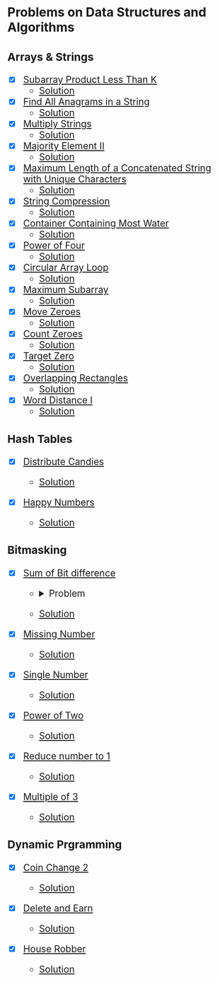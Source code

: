# Problems on Data Structures and Algorithms

<span style="font-size: 150%;">

### Arrays & Strings

- [x] [Subarray Product Less Than K](https://leetcode.com/problems/subarray-product-less-than-k/)
    - [Solution](https://github.com/AswinBarath/Data-Structures-and-Algorithms/blob/main/Arrays%20and%20Strings/NumSubarrayProductLessThanK.java)
- [x] [Find All Anagrams in a String](https://leetcode.com/problems/find-all-anagrams-in-a-string/) 
    - [Solution](https://github.com/AswinBarath/Data-Structures-and-Algorithms/blob/main/Arrays%20and%20Strings/FindAllAnagramsInString.java)
- [x] [Multiply Strings](https://leetcode.com/problems/multiply-strings/) 
    - [Solution](https://github.com/AswinBarath/Data-Structures-and-Algorithms/blob/main/Arrays%20and%20Strings/MultiplyTwoStrings.java)
- [x] [Majority Element II](https://leetcode.com/problems/majority-element-ii/) 
    - [Solution](https://github.com/AswinBarath/Data-Structures-and-Algorithms/blob/main/Arrays%20and%20Strings/MajorityElements.java)
- [x] [Maximum Length of a Concatenated String with Unique Characters](https://leetcode.com/problems/maximum-length-of-a-concatenated-string-with-unique-characters/)
    - [Solution](https://github.com/AswinBarath/Data-Structures-and-Algorithms/blob/main/Arrays%20and%20Strings/UniqueStrings.java)
- [x] [String Compression](https://leetcode.com/problems/string-compression/description/)
    - [Solution](https://github.com/AswinBarath/Data-Structures-and-Algorithms/blob/main/Arrays%20and%20Strings/StringCompression.java)
- [x] [Container Containing Most Water](https://leetcode.com/problems/container-with-most-water/)
    - [Solution](https://github.com/AswinBarath/Data-Structures-and-Algorithms/blob/main/Arrays%20and%20Strings/ContainerContainingMostWater.java)
- [x] [Power of Four](https://leetcode.com/problems/power-of-four/)
    - [Solution](https://github.com/AswinBarath/Data-Structures-and-Algorithms/blob/main/Arrays%20and%20Strings/PowerOfFour.java)
- [x] [Circular Array Loop](https://leetcode.com/problems/circular-array-loop/)
    - [Solution](https://github.com/AswinBarath/Data-Structures-and-Algorithms/blob/main/Arrays%20and%20Strings/CircularArrayLoop.java)
- [x] [Maximum Subarray](https://leetcode.com/problems/maximum-subarray/)
    - [Solution](https://github.com/AswinBarath/Data-Structures-and-Algorithms/blob/main/Arrays%20and%20Strings/MaximumSumSubarray.java)
- [x] [Move Zeroes](https://leetcode.com/problems/move-zeroes/description/)
    - [Solution](https://github.com/AswinBarath/Data-Structures-and-Algorithms/blob/main/Arrays%20and%20Strings/MoveZeroes.java)
- [x] [Count Zeroes](https://leetcode.com/problems/factorial-trailing-zeroes/)
    - [Solution](https://github.com/AswinBarath/Data-Structures-and-Algorithms/blob/main/Arrays%20and%20Strings/CountZeroes.java)
- [x] [Target Zero]()
    - [Solution](https://github.com/AswinBarath/Data-Structures-and-Algorithms/blob/main/Arrays%20and%20Strings/TargetZero.java)
- [x] [Overlapping Rectangles](https://leetcode.com/problems/rectangle-overlap/)
    - [Solution](https://github.com/AswinBarath/Data-Structures-and-Algorithms/blob/main/Arrays%20and%20Strings/OverlappingRectangles.java)
- [x] [Word Distance I](https://leetcode.com/problems/shortest-word-distance/)
    - [Solution](https://github.com/AswinBarath/Data-Structures-and-Algorithms/blob/main/Arrays%20and%20Strings/WordDistance1.java)



### Hash Tables

- [x] [Distribute Candies](https://leetcode.com/problems/distribute-candies/)
    - [Solution](https://github.com/AswinBarath/Data-Structures-and-Algorithms/blob/main/Hash%20Tables/DistributeCandies.java)

- [x] [Happy Numbers](https://leetcode.com/problems/happy-number/)
    - [Solution](https://github.com/AswinBarath/Data-Structures-and-Algorithms/blob/main/Hash%20Tables/OverHappyNumbers.java)



### Bitmasking

- [x] [Sum of Bit difference](https://practice.geeksforgeeks.org/problems/find-sum-of-different-corresponding-bits-for-all-pairs4652/1)
    - <details>
        <summary>Problem</summary>
        We define f (X, Y) as number of different corresponding bits in binary representation of X and Y. For example, f (2, 7) = 2, since binary representation of 2 and 7 are 010 and 111, respectively. The first and the third bit differ, so f (2, 7) = 2.

        You are given an array A of N integers, A1, A2 ,…, AN. Find sum of f(Ai, Aj) for all pairs (i, j) such that 1 ≤ i, j ≤ N. Return the answer modulo 10^9+7.
        
        Example 1:
            Input: N = 2

            A = {2, 4}

            Output: 4

            Explaintion: We return 
                f(2, 2) + f(2, 4) + 
                f(4, 2) + f(4, 4) = 
                0 + 2 + 
                2 + 0 = 4.

        Example 2:

            Input: N = 3

            A = {1, 3, 5}

            Output: 8

            Explaination: We return 
                f(1, 1) + f(1, 3) + f(1, 5) + 
                f(3, 1) + f(3, 3) + f(3, 5) + 
                f(5, 1) + f(5, 3) + f(5, 5) = 
                0 + 1 + 1 + 
                1 + 0 + 2 + 
                1 + 2 + 0 = 8.

        Your Task:
            You do not need to read input or print anything. Your task is to complete the function countBits() which takes the value N and the array A as input parameters and returns the desired count modulo 10^9+7.

        Expected Time Complexity: O(N)

        Expected Auxiliary Space: O(1)

        Constraints:
            1 ≤ N ≤ 104
            -2,147,483,648 ≤ A[i] ≤ 2,147,483,647

      </details>
    - [Solution](https://github.com/AswinBarath/Data-Structures-and-Algorithms/blob/main/Bitmasking/SumOfBitDiff.java)

- [x] [Missing Number](https://leetcode.com/problems/missing-number/)
    - [Solution](https://github.com/AswinBarath/Data-Structures-and-Algorithms/blob/main/Bitmasking/MissingNumber.java)

- [x] [Single Number](https://leetcode.com/problems/single-number/)
    - [Solution](https://github.com/AswinBarath/Data-Structures-and-Algorithms/blob/main/Bitmasking/UniqueNumber2.java)

- [x] [Power of Two](https://leetcode.com/problems/power-of-two/)
    - [Solution](https://github.com/AswinBarath/Data-Structures-and-Algorithms/blob/main/Bitmasking/IsPowerOfTwo.java)

- [x] [Reduce number to 1](https://www.geeksforgeeks.org/reduce-a-number-to-1-by-performing-given-operations/)
    - [Solution](https://github.com/AswinBarath/Data-Structures-and-Algorithms/blob/main/Bitmasking/IntegerReplacement.java)

- [x] [Multiple of 3](https://github.com/AswinBarath/Data-Structures-and-Algorithms/blob/main/Bitmasking/MultipleOf3.txt)
    - [Solution](https://github.com/AswinBarath/Data-Structures-and-Algorithms/blob/main/Bitmasking/MultipleOf3.java)



### Dynamic Prgramming

- [x] [Coin Change 2](https://leetcode.com/problems/coin-change-2/)
    - [Solution](https://github.com/AswinBarath/Data-Structures-and-Algorithms/blob/main/Dynamic%20Programming/CoinChange2.java)

- [x] [Delete and Earn](https://leetcode.com/problems/delete-and-earn/)
    - [Solution](https://github.com/AswinBarath/Data-Structures-and-Algorithms/blob/main/Dynamic%20Programming/DeleteAndEarn.java)

- [x] [House Robber](https://leetcode.com/problems/house-robber/)
    - [Solution](https://github.com/AswinBarath/Data-Structures-and-Algorithms/blob/main/Dynamic%20Programming/HouseRobber.java)


</span>